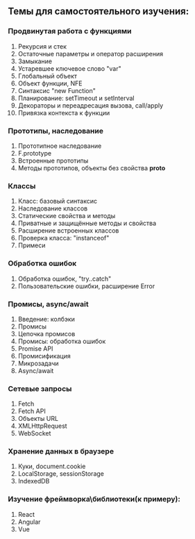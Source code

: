 ## Темы для самостоятельного изучения:  
### Продвинутая работа с функциями  
1.	Рекурсия и стек  
2.	Остаточные параметры и оператор расширения
3.	Замыкание
4.	Устаревшее ключевое слово "var"
5.	Глобальный объект
6.	Объект функции, NFE
7.	Синтаксис "new Function"
8.	Планирование: setTimeout и setInterval
9.	Декораторы и переадресация вызова, call/apply
10.	Привязка контекста к функции


### Прототипы, наследование  
1.	Прототипное наследование
2.	F.prototype
3.	Встроенные прототипы
4.	Методы прототипов, объекты без свойства __proto__

### Классы  
1.	Класс: базовый синтаксис
2.	Наследование классов
3.	Статические свойства и методы
4.	Приватные и защищённые методы и свойства
5.	Расширение встроенных классов
6.	Проверка класса: "instanceof"
7.	Примеси

### Обработка ошибок  
1.	Обработка ошибок, "try..catch"
2.	Пользовательские ошибки, расширение Error

### Промисы, async/await
1.	Введение: колбэки
2.	Промисы
3.	Цепочка промисов
4.	Промисы: обработка ошибок
5.	Promise API
6.	Промисификация
7.	Микрозадачи
8.	Async/await

### Сетевые запросы
1.	Fetch
2.	Fetch API
3.	Объекты URL
4.	XMLHttpRequest
5.	WebSocket
### Хранение данных в браузере
1.	Куки, document.cookie
2.	LocalStorage, sessionStorage
3.	IndexedDB  


### Изучение фреймворка\библиотеки(к примеру):  
1.  React
2.  Angular
3.  Vue
